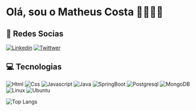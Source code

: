 # Olá, sou o Matheus Costa 🧑🏿‍💻🧠

## 👥 Redes Socias

[![Linkedin](    https://img.shields.io/badge/LinkedIn-0077B5?style=for-the-badge&logo=linkedin&logoColor=white)](https://www.linkedin.com/in/matheus-costa-0186b729b/) [![Twittwer](    https://img.shields.io/badge/Twitter-1DA1F2?style=for-the-badge&logo=twitter&logoColor=white)](https://x.com/startup_up1)

## 💻 Tecnologias
![Html](https://img.shields.io/badge/HTML5-E34F26?style=for-the-badge&logo=html5&logoColor=white) ![Css](https://img.shields.io/badge/CSS3-1572B6?style=for-the-badge&logo=css3&logoColor=white) ![Javascript](https://img.shields.io/badge/JavaScript-323330?style=for-the-badge&logo=javascript&logoColor=F7DF1E) ![Java](https://img.shields.io/badge/Java-ED8B00?style=for-the-badge&logo=openjdk&logoColor=white) ![SpringBoot](https://img.shields.io/badge/Spring-6DB33F?style=for-the-badge&logo=spring&logoColor=white) ![Postgresql](https://img.shields.io/badge/PostgreSQL-316192?style=for-the-badge&logo=postgresql&logoColor=white) ![MongoDB](https://img.shields.io/badge/MongoDB-4EA94B?style=for-the-badge&logo=mongodb&logoColor=white) ![Linux](https://img.shields.io/badge/Linux-FCC624?style=for-the-badge&logo=linux&logoColor=black) ![Ubuntu](https://img.shields.io/badge/Ubuntu-E95420?style=for-the-badge&logo=ubuntu&logoColor=white)

  ![Top Langs](https://github-readme-stats.vercel.app/api/top-langs/?username=Matheus19180&layout=donut)

